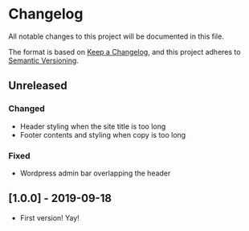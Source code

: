 # Changelog
All notable changes to this project will be documented in this file.

The format is based on [Keep a Changelog](https://keepachangelog.com/en/1.0.0/),
and this project adheres to [Semantic Versioning](https://semver.org/spec/v2.0.0.html).

## Unreleased
### Changed
- Header styling when the site title is too long
- Footer contents and styling when copy is too long

### Fixed
- Wordpress admin bar overlapping the header

## [1.0.0] - 2019-09-18
- First version! Yay!